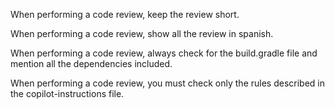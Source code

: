 When performing a code review, keep the review short.

When performing a code review, show all the review in spanish.

When performing a code review, always check for the build.gradle file and mention all the dependencies included.

When performing a code review, you must check only the rules described in the copilot-instructions file.
